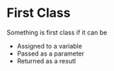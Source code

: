# First Class

Something is first class if it can be

- Assigned to a variable
- Passed as a parameter
- Returned as a resutl
